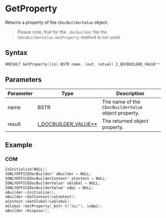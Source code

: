 # GetProperty

Returns a property of the `CDocBuilderValue` object.

> Please note, that for the `.docbuilder` file the `CDocBuilderValue.GetProperty` method is not used.

## Syntax

```cpp
HRESULT GetProperty([in] BSTR name, [out, retval] I_DOCBUILDER_VALUE** result);
```

## Parameters

| Parameter | Type                                                            | Description                                         |
| --------- | --------------------------------------------------------------- | --------------------------------------------------- |
| name      | BSTR                                                            | The name of the `CDocBuilderValue` object property. |
| result    | [I_DOCBUILDER_VALUE**](../CDocBuilderValue/CDocBuilderValue.md) | The returned object property.                       |

## Example

### COM

```cpp
CoInitialize(NULL);
IONLYOFFICEDocBuilder* oBuilder = NULL;
IONLYOFFICEDocBuilderContext* oContext = NULL;
IONLYOFFICEDocBuilderValue* oGlobal = NULL;
IONLYOFFICEDocBuilderValue* oApi = NULL;
oBuilder->Initialize();
oBuilder->GetContext(&oContext);
oContext->GetGlobal(&oGlobal);
oGlobal->GetProperty(_bstr_t("Api"), &oApi);
oBuilder->Dispose();
```
